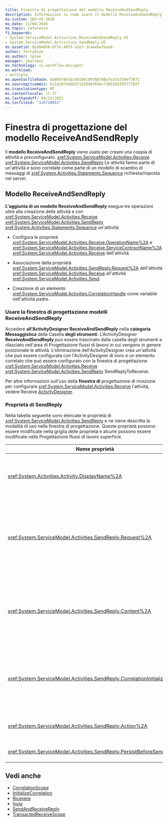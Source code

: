 ```yaml
---
title: Finestra di progettazione del modello ReceiveAndSendReply
description: Informazioni su come usare il modello ReceiveAndSendReply in Progettazione flussi di lavoro creare una coppia di attività Receive e SendReply preconfigurato.
ms.custom: SEO-VS-2020
ms.date: 11/04/2016
ms.topic: reference
f1_keywords:
- System.ServiceModel.Activities.ReceiveAndSendReply.UI
- System.ServiceModel.Activities.SendReply.UI
ms.assetid: d1d9a058-df7e-48f5-a2e7-3caeeba7eaa6
author: TerryGLee
ms.author: tglee
manager: jmartens
ms.technology: vs-workflow-designer
ms.workload:
- multiple
ms.openlocfilehash: ba89478dcbc69104c89788708afe32e338ef7071
ms.sourcegitcommit: b12a38744db371d2894769ecf305585f9577792f
ms.translationtype: MT
ms.contentlocale: it-IT
ms.lasthandoff: 09/13/2021
ms.locfileid: "126710012"
---
```

# <a name="receiveandsendreply-template-designer"></a>Finestra di progettazione del modello ReceiveAndSendReply

Il **modello ReceiveAndSendReply** viene usato per creare una coppia di attività e preconfigurato. <xref:System.ServiceModel.Activities.Receive> <xref:System.ServiceModel.Activities.SendReply> Le attività fanno parte di un'attività e sono correlate come parte di un modello di scambio di messaggi di <xref:System.Activities.Statements.Sequence> richiesta/risposta nel server.

## <a name="the-receiveandsendreply-template"></a>Modello ReceiveAndSendReply

**L'aggiunta di un modello ReceiveAndSendReply** esegue tre operazioni oltre alla creazione delle attività e con <xref:System.ServiceModel.Activities.Receive> <xref:System.ServiceModel.Activities.SendReply> <xref:System.Activities.Statements.Sequence> un'attività:

- Configura le proprietà <xref:System.ServiceModel.Activities.Receive.OperationName%2A> e <xref:System.ServiceModel.Activities.Receive.ServiceContractName%2A> <xref:System.ServiceModel.Activities.Receive> dell'attività.

- Associazione della proprietà <xref:System.ServiceModel.Activities.SendReply.Request%2A> dell'attività <xref:System.ServiceModel.Activities.Receive> all'attività <xref:System.ServiceModel.Activities.Send>.

- Creazione di un elemento <xref:System.ServiceModel.Activities.CorrelationHandle> come variabile nell'attività padre.

### <a name="use-the-receiveandsendreply-template-designer"></a>Usare la finestra di progettazione modelli ReceiveAndSendReply

Accedere **all'ActivityDesigner ReceiveAndSendReply** nella **categoria Messaggistica** della Casella **degli strumenti**. L'ActivityDesigner **ReceiveAndSendReply** può essere  trascinato dalla casella degli strumenti e rilasciato nell'area di Progettazione flussi di lavoro in cui vengono in genere posizionate le attività. L'eliminazione dell'ActivityDesigner crea un'attività che può essere configurata con l'ActivityDesigner di invio e un elemento correlato che può essere configurato con la finestra di progettazione <xref:System.ServiceModel.Activities.Receive>  <xref:System.ServiceModel.Activities.SendReply> SendReplyToReceive.

Per altre informazioni sull'uso della **finestra di** progettazione di ricezione per configurare <xref:System.ServiceModel.Activities.Receive> l'attività, vedere Receive [ActivityDesigner](../workflow-designer/receive-activity-designer.md).

### <a name="properties-of-sendreply"></a>Proprietà di SendReply

Nella tabella seguente sono elencate le proprietà di <xref:System.ServiceModel.Activities.SendReply> e ne viene descritta la modalità di uso nella finestra di progettazione. Queste proprietà possono essere modificate nella griglia delle proprietà e alcune possono essere modificate nella Progettazione flussi di lavoro superficie.

| Nome proprietà | Obbligatoria | Utilizzo |
|-|----------|-|
| <xref:System.Activities.Activity.DisplayName%2A> | Falso | Nome descrittivo facoltativo dell'attività <xref:System.ServiceModel.Activities.SendReply>. Il valore predefinito è SendReplyToReceive.<br /><br /> Anche se l'uso di un valore non predefinito per il tipo descrittivo non è strettamente necessario, è meglio <xref:System.Activities.Activity.DisplayName%2A> usare tale valore. |
| <xref:System.ServiceModel.Activities.SendReply.Request%2A> | Vero | Riferimento all'attività <xref:System.ServiceModel.Activities.Receive> correlata a questa attività <xref:System.ServiceModel.Activities.SendReply>. Questa proprietà non deve essere **Null.** <xref:System.ServiceModel.Activities.Receive> le <xref:System.ServiceModel.Activities.SendReply> attività e vengono usate insieme nel server per modellare un modello di messaggistica di richiesta/risposta. Questa proprietà specifica quale attività <xref:System.ServiceModel.Activities.Send> viene associata. Nella finestra di progettazione non è possibile modificare questa proprietà perché è associata automaticamente <xref:System.ServiceModel.Activities.Send> all'attività da cui è stata creata l'attività. <xref:System.ServiceModel.Activities.SendReply> |
| <xref:System.ServiceModel.Activities.SendReply.Content%2A> | Falso | Specifica il contenuto del messaggio o del parametro da ricevere. Può essere un'attività <xref:System.ServiceModel.Activities.ReceiveMessageContent> o un'attività <xref:System.ServiceModel.Activities.ReceiveParametersContent>. Modificare questa proprietà facendo clic sul pulsante con i puntini di sospensione  accanto al  campo **Contenuto** nella griglia delle proprietà oppure facendo clic sul pulsante Definisci accanto all'etichetta Contenuto nell'area **di** ActivityDesigner ricezione. Entrambi visualizzano la **finestra di dialogo Definizione** contenuto. Per altre informazioni su come usare questa casella, vedere l'argomento [Finestra di dialogo Definizione contenuto](../workflow-designer/content-definition-dialog-box.md) . |
| <xref:System.ServiceModel.Activities.SendReply.CorrelationInitializers%2A> | Falso | Specifica la raccolta di oggetti <xref:System.ServiceModel.Activities.CorrelationInitializer> che inizializzano più oggetti <xref:System.ServiceModel.Activities.CorrelationHandle> che configurano questa attività <xref:System.ServiceModel.Activities.Receive> all'interno del flusso di lavoro. Fare clic sul pulsante con i puntini di sospensione accanto alla proprietà nella griglia delle proprietà per aprire la finestra di dialogo Aggiungi <xref:System.ServiceModel.Activities.SendReply.CorrelationInitializers%2A> **inizializzatori** di correlazione . Per altre informazioni sull'uso di questa casella, vedere [l'argomento Aggiungi correlationInitializers Dialog Box.](../workflow-designer/add-correlationinitializers-dialog-box.md) |
| <xref:System.ServiceModel.Activities.SendReply.Action%2A> | Falso | Specifica l'intestazione Action del messaggio. Se non è impostato in modo esplicito, il valore predefinito è:<br /><br /> `https://tempuri.org/{service contract namespace}/{service contract name}/{operation name}` |
| <xref:System.ServiceModel.Activities.SendReply.PersistBeforeSend%2A> | Falso | Specifica se l'istanza di servizio del flusso di lavoro deve essere salvata in modo permanente prima di inviare il messaggio di risposta. Il valore predefinito è **false**. |

## <a name="see-also"></a>Vedi anche

- [CorrelationScope](../workflow-designer/correlationscope-activity-designer.md)
- [InitializeCorrelation](../workflow-designer/initializecorrelation-activity-designer.md)
- [Ricevere](../workflow-designer/receive-activity-designer.md)
- [Invia](../workflow-designer/send-activity-designer.md)
- [SendAndReceiveReply](../workflow-designer/sendandreceivereply-template-designer.md)
- [TransactedReceiveScope](../workflow-designer/transactedreceivescope-activity-designer.md)